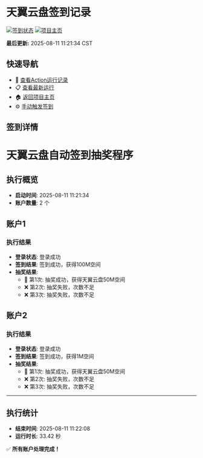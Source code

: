 # 天翼云盘签到记录

[![签到状态](https://github.com/211847750/189pan/actions/workflows/main.yml/badge.svg)](https://github.com/211847750/189pan/actions/workflows/main.yml) [![项目主页](https://img.shields.io/badge/GitHub-项目主页-blue?logo=github)](https://github.com/211847750/189pan)

**最后更新:** 2025-08-11 11:21:34 CST

## 快速导航

- 🔄 [查看Action运行记录](https://github.com/211847750/189pan/actions)
- 📋 [查看最新运行](https://github.com/211847750/189pan/actions/runs/16870107604)
- 🏠 [返回项目主页](https://github.com/211847750/189pan)
- ⚙️ [手动触发签到](https://github.com/211847750/189pan/actions/workflows/main.yml)

## 签到详情

# 天翼云盘自动签到抽奖程序

## 执行概览
- **启动时间**: 2025-08-11 11:21:34
- **账户数量**: 2 个

## 账户1
### 执行结果
- **登录状态**: 登录成功
- **签到结果**: 签到成功，获得100M空间
- **抽奖结果**:
  - 🎉 第1次: 抽奖成功，获得天翼云盘50M空间
  - ❌ 第2次: 抽奖失败，次数不足
  - ❌ 第3次: 抽奖失败，次数不足

## 账户2
### 执行结果
- **登录状态**: 登录成功
- **签到结果**: 签到成功，获得1M空间
- **抽奖结果**:
  - 🎉 第1次: 抽奖成功，获得天翼云盘50M空间
  - ❌ 第2次: 抽奖失败，次数不足
  - ❌ 第3次: 抽奖失败，次数不足

---
## 执行统计
- **结束时间**: 2025-08-11 11:22:08
- **运行时长**: 33.42 秒

✅ **所有账户处理完成！**
